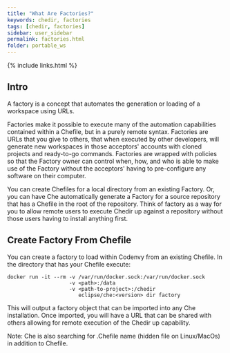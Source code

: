 ```yaml
---
title: "What Are Factories?"
keywords: chedir, factories
tags: [chedir, factories]
sidebar: user_sidebar
permalink: factories.html
folder: portable_ws
---
```


{% include links.html %}

## Intro

A factory is a concept that automates the generation or loading of a workspace using URLs.

Factories make it possible to execute many of the automation capabilities contained within a Chefile, but in a purely remote syntax. Factories are URLs that you give to others, that when executed by other developers, will generate new workspaces in those acceptors' accounts with cloned projects and ready-to-go commands. Factories are wrapped with policies so that the Factory owner can control when, how, and who is able to make use of the Factory without the acceptors' having to pre-configure any software on their computer.

You can create Chefiles for a local directory from an existing Factory. Or, you can have Che automatically generate a Factory for a source repository that has a Chefile in the root of the repository. Think of factory as a way for you to allow remote users to execute Chedir up against a repository without those users having to install anything first.

## Create Factory From Chefile
You can create a factory to load within Codenvy from an existing Chefile. In the directory that has your Chefile execute:

```shell  
docker run -it --rm -v /var/run/docker.sock:/var/run/docker.sock
                    -v <path>:/data
                    -v <path-to-project>:/chedir
                       eclipse/che:<version> dir factory
```

This will output a factory object that can be imported into any Che installation. Once imported, you will have a URL that can be shared with others allowing for remote execution of the Chedir up capability.

Note: Che is also searching for .Chefile name (hidden file on Linux/MacOs) in addition to Chefile.
